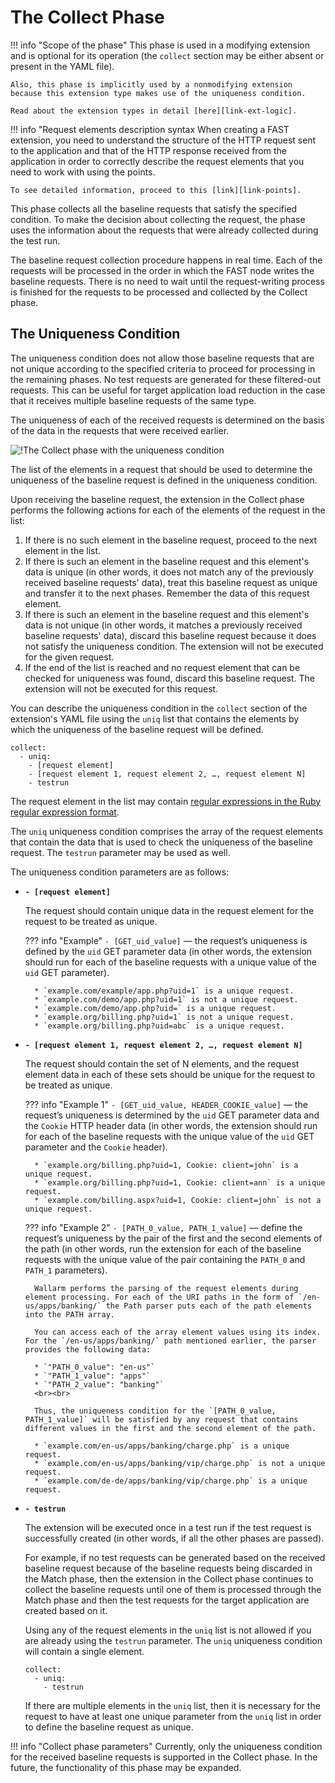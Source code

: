 [link-points]:          points/intro.md
[link-ruby-regexp]:     http://ruby-doc.org/core-2.6.1/doc/regexp_rdoc.html
[link-ext-logic]:       logic.md

[img-collect-uniq]:    ../../images/fast/dsl/en/phases/collect-uniq.png

# The Collect Phase

!!! info "Scope of the phase"
    This phase is used in a modifying extension and is optional for its operation (the `collect` section may be either absent or present in the YAML file).
    
    Also, this phase is implicitly used by a nonmodifying extension because this extension type makes use of the uniqueness condition.
    
    Read about the extension types in detail [here][link-ext-logic].

 !!! info "Request elements description syntax
    When creating a FAST extension, you need to understand the structure of the HTTP request sent to the application and that of the HTTP response received from the application in order to correctly describe the request elements that you need to work with using the points.
    
    To see detailed information, proceed to this [link][link-points].

 This phase collects all the baseline requests that satisfy the specified condition. To make the decision about collecting the request, the phase uses the information about the requests that were already collected during the test run.

The baseline request collection procedure happens in real time. Each of the requests will be processed in the order in which the FAST node writes the baseline requests. There is no need to wait until the request-writing process is finished for the requests to be processed and collected by the Collect phase.

## The Uniqueness Condition

The uniqueness condition does not allow those baseline requests that are not unique according to the specified criteria to proceed for processing in the remaining phases. No test requests are generated for these filtered-out requests. This can be useful for target application load reduction in the case that it receives multiple baseline requests of the same type.

The uniqueness of each of the received requests is determined on the basis of the data in the requests that were received earlier.

![!The Collect phase with the uniqueness condition][img-collect-uniq]

The list of the elements in a request that should be used to determine the uniqueness of the baseline request is defined in the uniqueness condition.

Upon receiving the baseline request, the extension in the Collect phase performs the following actions for each of the elements of the request in the list:
1. If there is no such element in the baseline request, proceed to the next element in the list.
2. If there is such an element in the baseline request and this element's data is unique (in other words, it does not match any of the previously received baseline requests' data), treat this baseline request as unique and transfer it to the next phases. Remember the data of this request element.
3. If there is such an element in the baseline request and this element's data is not unique (in other words, it matches a previously received baseline requests' data), discard this baseline request because it does not satisfy the uniqueness condition. The extension will not be executed for the given request.
4. If the end of the list is reached and no request element that can be checked for uniqueness was found, discard this baseline request. The extension will not be executed for this request.

You can describe the uniqueness condition in the `collect` section of the extension's YAML file using the `uniq` list that contains the elements by which the uniqueness of the baseline request will be defined.

```
collect:
  - uniq:
    - [request element]
    - [request element 1, request element 2, …, request element N]
    - testrun
```  

The request element in the list may contain [regular expressions in the Ruby regular expression format][link-ruby-regexp].

The `uniq` uniqueness condition comprises the array of the request elements that contain the data that is used to check the uniqueness of the baseline request. The `testrun` parameter may be used as well.

The uniqueness condition parameters are as follows:
* **`- [request element]`**
    
    The request should contain unique data in the request element for the request to be treated as unique.
    
    ??? info "Example"
        `- [GET_uid_value]` — the request’s uniqueness is defined by the `uid` GET parameter data (in other words, the extension should run for each of the baseline requests with a unique value of the `uid` GET parameter).

        * `example.com/example/app.php?uid=1` is a unique request.
        * `example.com/demo/app.php?uid=1` is not a unique request.
        * `example.com/demo/app.php?uid=` is a unique request.
        * `example.org/billing.php?uid=1` is not a unique request.
        * `example.org/billing.php?uid=abc` is a unique request.

* **`- [request element 1, request element 2, …, request element N]`**
    
    The request should contain the set of N elements, and the request element data in each of these sets should be unique for the request to be treated as unique.
    
    ??? info "Example 1"
        `- [GET_uid_value, HEADER_COOKIE_value]` — the request’s uniqueness is determined by the `uid` GET parameter data and the `Cookie` HTTP header data (in other words, the extension should run for each of the baseline requests with the unique value of the `uid` GET parameter and the `Cookie` header).

        * `example.org/billing.php?uid=1, Cookie: client=john` is a unique request.
        * `example.org/billing.php?uid=1, Cookie: client=ann` is a unique request.
        * `example.com/billing.aspx?uid=1, Cookie: client=john` is not a unique request.
    
    ??? info "Example 2"
        `- [PATH_0_value, PATH_1_value]` — define the request’s uniqueness by the pair of the first and the second elements of the path (in other words, run the extension for each of the baseline requests with the unique value of the pair containing the `PATH_0` and `PATH_1` parameters).
            
        Wallarm performs the parsing of the request elements during element processing. For each of the URI paths in the form of `/en-us/apps/banking/` the Path parser puts each of the path elements into the PATH array.
            
        You can access each of the array element values using its index. For the `/en-us/apps/banking/` path mentioned earlier, the parser provides the following data:

        * `"PATH_0_value": "en-us"`
        * `"PATH_1_value": "apps"`
        * `"PATH_2_value": "banking"`
        <br><br>
            
        Thus, the uniqueness condition for the `[PATH_0_value, PATH_1_value]` will be satisfied by any request that contains different values in the first and the second element of the path.

        * `example.com/en-us/apps/banking/charge.php` is a unique request.
        * `example.com/en-us/apps/banking/vip/charge.php` is not a unique request.
        * `example.com/de-de/apps/banking/vip/charge.php` is a unique request.
    
* **`- testrun`**
    
    The extension will be executed once in a test run if the test request is successfully created (in other words, if all the other phases are passed).
    
    For example, if no test requests can be generated based on the received baseline request because of the baseline requests being discarded in the Match phase, then the extension in the Collect phase continues to collect the baseline requests until one of them is processed through the Match phase and then the test requests for the target application are created based on it.
    
    Using any of the request elements in the `uniq` list is not allowed if you are already using the `testrun` parameter. The `uniq` uniqueness condition will contain a single element.
    
    ```
    collect:
      - uniq:
        - testrun 
    ```
    
    If there are multiple elements in the `uniq` list, then it is necessary for the request to have at least one unique parameter from the `uniq` list in order to define the baseline request as unique. 



!!! info "Collect phase parameters"
    Currently, only the uniqueness condition for the received baseline requests is supported in the Collect phase. In the future, the functionality of this phase may be expanded.
    
